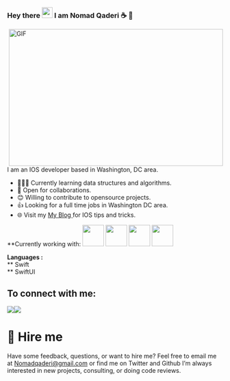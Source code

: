 ### Hey there <img src="https://media.giphy.com/media/hvRJCLFzcasrR4ia7z/giphy.gif" width="25px"> I am Nomad Qaderi ☕️  

<img align="right" alt="GIF" src="https://user-images.githubusercontent.com/43586847/101272471-7ab1f780-375a-11eb-844e-a7c5cfb10dba.gif?raw=true" width="500" height="320" />

I am an IOS developer based in Washington, DC area. 

- 👨🏽‍💻 Currently learning data structures and algorithms.
- 🤝 Open for collaborations.
- 😊 Willing to contribute to opensource projects.
- 👍 Looking for a full time jobs in Washington DC area.
- 🌐 Visit my [My Blog ](https://www.xcoders.io) for IOS tips and tricks.

**Currently working with:
<img width="50" src="https://user-images.githubusercontent.com/43586847/166171979-66507343-c827-4650-8b0a-333a44354b87.png" />
<img width="50" src="https://user-images.githubusercontent.com/43586847/166172104-b35e7c8d-ff8f-4b6f-91c7-69667ba5bee9.png" />
<img width="50" src="https://user-images.githubusercontent.com/43586847/166172126-5541d715-2845-4932-9add-6b9e9c3bc236.png" />
<img width="50" src="https://user-images.githubusercontent.com/43586847/166172147-eb1e2bd9-84ab-4fba-a67e-0b67d1841cb5.png" />

**Languages :**  
 ** Swift  <br/>
 ** SwiftUI <br/>
 

## To connect with me:

[<img src="https://img.shields.io/badge/twitter-%231DA1F2.svg?&style=for-the-badge&logo=twitter&logoColor=white" />](https://twitter.com/NomadQaderi)[<img src="https://img.shields.io/badge/linkedin-%230077B5.svg?&style=for-the-badge&logo=linkedin&logoColor=white" />](https://www.linkedin.com/in/qaderi/) 

# 🤝 Hire me
Have some feedback, questions, or want to hire me? Feel free to email me at Nomadqaderi@gmail.com or find me on Twitter and Github I’m always interested in new projects, consulting, or doing code reviews.
